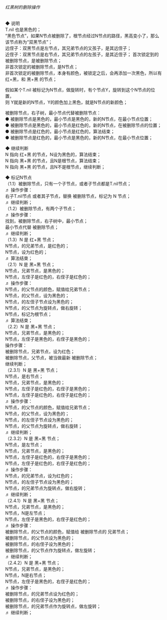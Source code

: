 ###### 红黑树的删除操作

◆ 说明  
T.nil 也是黑色的；  
“黑色节点”，如果N节点被删除了，根节点经过N节点的路径，黑高变小了，那么该节点称为“双黑节点”；  
远侄子：双黑节点是左节点，其兄弟节点的又孩子，是其远侄子；  
近侄子：双黑节点是右节点，其兄弟节点的左孩子，是其近侄子；
首次锁定到的被删除节点，是被删除节点；  
非首次锁定的被删除节点，是N节点；  
非首次锁定的被删除节点，本身有颜色，被锁定之后，会再添加一次黑色，所以有 红+黑，和 黑+黑 的节点；  

假如某个T.nil 被标记为N节点，做旋转时，有个节点Y，旋转到这个N节点的位置，  
则 Y就是新的N节点，Y的颜色加上黑色，就是N节点的新颜色；

被删除节点，右子树，最小节点代替被删除节点：  
● 被删除节点是黑色的，最小节点是黑色的，新的N节点，在最小节点位置；  
● 被删除节点是黑色的，最小节点是红色的，新的N节点，在被删除节点的位置；  
● 被删除节点是红色的，最小节点是红色的，算法结束；  
● 被删除节点是红色的，最小节点是黑色的，新的N节点，在最小节点位置；  

◆ 继续判断   
N 指向 红+黑 的节点，N设为黑色的，算法结束；  
N 指向 黑+黑 的节点，且N是根节点，算法结束；  
N 指向 黑+黑 的节点，且N不是根节点，继续判断；  

◆ 标记N节点  
（1.1）被删除节点，只有一个子节点，或者子节点都是T.nil节点；    
♬ 操作步骤：  
右子T.nil节点 或者其子节点，替换 被删除节点，标记为 N 节点；  
♬ 继续判断；  
（1.2）被删除节点，有两个子节点；  
♬ 操作步骤：  
找到，被删除节点，右子树中，最小节点；  
最小节点代替 被删除节点；  
♬ 继续判断；  
（1.3）N 是 红+黑 节点；  
N节点，的兄弟节点，是红色的；  
N节点，设为红色的；  
♬ 算法结束；    
（2.1）N 是 黑+黑 节点；     
N节点，兄弟节点，是黑色的；  
N节点，左侄子是红色的，右侄子是红色的；  
♬ 操作步骤：  
N节点，的父节点的颜色，赋值给兄弟节点；  
N节点，的父节点，设为黑色的；      
N节点，的左侄子节点设为黑色的；  
N节点，的父节点为旋转点，做右旋转；  
N节点，标记为根节点；  
♬ 算法结束；  
（2.2）N 是 黑+黑 节点；  
N节点，兄弟节点，是黑色的；  
N节点，左侄子是黑色的，右侄子是黑色的；  
操作步骤：    
被删除节点，兄弟节点，设为红色；  
被删除节点，父节点，被当做最新 被删除节点；  
继续判断；  
（2.3.1）N 是 黑+黑 节点；    
N节点，是右节点；    
N节点，兄弟节点，是黑色的；    
N节点，左侄子是红色的，右侄子是黑色的；    
N节点，左侄子是红色的，右侄子是红色的；    
♬ 操作步骤：    
N节点，的父节点的颜色，赋值给兄弟节点；  
N节点，的父节点，设为黑色的；      
N节点，的左侄子节点设为黑色的；    
N节点，的父节点为旋转点，做右旋转；    
♬ 继续判断；     
 （2.3.2）N 是 黑+黑 节点；    
N节点，是左节点；    
N节点，兄弟节点，是黑色的；    
N节点，左侄子是红色的，右侄子是黑色的；    
N节点，左侄子是红色的，右侄子是红色的；    
♬ 操作步骤：    
N节点，的兄弟节点，设为红色的；      
N节点，的左侄子节点设为黑色的；   
N节点，的兄弟节点为旋转点，做右旋转；   
♬ 继续判断；   
（2.4.1）N 是 黑+黑 节点；    
N节点，兄弟节点，是黑色的；  
N节点，N是左节点；    
N节点，左侄子是黑色的，右侄子是红色的；     
♬ 操作步骤：        
被删除节点，的父节点的颜色，赋值给 被删除节点的 兄弟节点；    
被删除节点，的父节点设为黑色的；   
被删除节点，的右侄子设为黑色的；  
被删除节点，的父节点作为旋转点，做左旋转；     
♬ 继续判断；    
（2.4.2）N 是 黑+黑 节点；    
N节点，兄弟节点，是黑色的；    
N节点，N是右节点；    
N节点，左侄子是黑色的，右侄子是红色的；    
♬ 操作步骤：      
被删除节点，的兄弟节点设为红色的；    
被删除节点，的右侄子设为黑色的；  
被删除节点，的兄弟节点作为旋转点，做左旋转；     
♬ 继续判断；    
